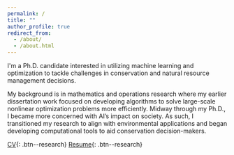 ```yaml
---
permalink: /
title: ""
author_profile: true
redirect_from: 
  - /about/
  - /about.html
---
```


I'm a Ph.D. candidate interested in utilizing machine learning and optimization to tackle challenges in conservation and natural resource management decisions. 

My background is in mathematics and operations research where my earlier dissertation work focused on developing algorithms to solve large-scale nonlinear optimization problems more efficiently.
Midway through my Ph.D., I became more concerned with AI’s impact on society. As such, I transitioned my research to align with environmental applications and began developing computational tools to aid conservation decision-makers. 



<a href="/files/ckbuhler_cv.pdf" target="_blank">CV</a>{: .btn--research}
<a href="/files/ckbuhler_resume.pdf" target="_blank">Resume</a>{: .btn--research}

